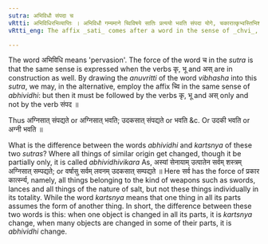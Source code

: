 ```yaml
---
sutra: अभिविधौ संपदा च
vRtti: अभिविधिरभिव्याप्तिः । अभिविधौ गम्यमाने च्विविषये सातिः प्रत्ययो भवति संपदा योगे, चकारात्कृभ्वस्तिभिश्च ॥
vRtti_eng: The affix _sati_ comes after a word in the sense of _chvi_, when it is in construction with the verb _sam_-_pad_, and the meaning is that all things of a kind are changed into some thing else, though partially.

---
```

The word अभिविधि means 'pervasion'. The force of the word च in the _sutra_ is that the same sense is expressed when the verbs कृ, भू and अस् are in construction as well. By drawing the _anuvritti_ of the word _vibhasha_ into this _sutra_, we may, in the alternative, employ the affix च्वि in the same sense of _abhividhi_: but then it must be followed by the verbs कृ, भू and अस् only and not by the verb संपद ॥

Thus अग्निसात् संपद्यते or अग्निसात् भवति; उदकसात् संपद्यते or भवति &c. Or उदकी भवति or अग्नी भवति ॥

What is the difference between the words _abhividhi_ and _kartsnya_ of these two _sutras_? Where all things of similar origin get changed, though it be partially only, it is called _abhividhivikara_ As, अस्यां सेनायाम् उत्पातेन सर्वम् शस्त्रम् अग्निसात् सम्पद्यते; or वर्षासु सर्वम् लवनम् उदकसात् सम्पद्यते ॥ Here सर्व has the force of प्रकार कार्त्स्न्य, namely, all things belonging to the kind of weapons such as swords, lances and all things of the nature of salt, but not these things individually in its totality. While the word _kartsnya_ means that one thing in all its parts assumes the form of another thing. In short, the difference between these two words is this: when one object is changed in all its parts, it is _kartsnya_ change, when many objects are changed in some of their parts, it is _abhividhi_ change.